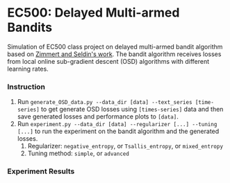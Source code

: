 # EC500: Delayed Multi-armed Bandits

Simulation of EC500 class project on delayed multi-armed bandit algorithm based on [Zimmert and Seldin's work](https://arxiv.org/abs/1910.06054).
The bandit algorithm receives losses from local online sub-gradient descent (OSD) algorithms with different learning rates.

### Instruction

1. Run `generate_OSD_data.py --data_dir [data] --text_series [time-series]` to get generate OSD losses using `[times-series]` data and then save generated losses and performance plots to `[data]`.
2. Run `experiment.py --data_dir [data] --regularizer [...] --tuning [...]` to run the experiment on the bandit algorithm and the generated losses.
    1. Regularizer: `negative_entropy`, or `Tsallis_entropy`, or `mixed_entropy`
    2. Tuning method: `simple`, or `advanced`

### Experiment Results
